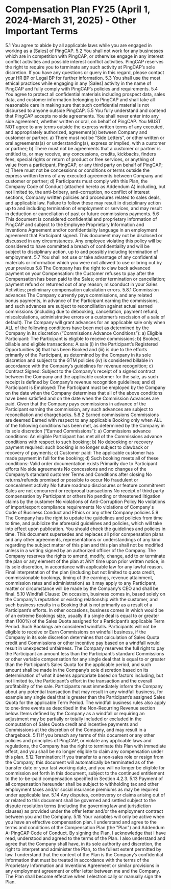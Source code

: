 # Compensation Plan FY25 (April 1, 2024-March 31, 2025) - Other Important Terms

5.1 You agree to abide by all applicable laws while you are engaged in working as a [Sales] of PingCAP.
5.2 You shall not work for any businesses which are in competition with PingCAP, or otherwise engage in any interest conflict activities and possible interest conflict activities. PingCAP reserves the right to require you to terminate any such activity at PingCAP’s sole discretion. If you have any questions or query in this regard, please contact your HR BP or Legal BP for further information.
5.3 You shall use the most ethical practices while engaging in any [Sales] activity in the name of PingCAP and fully comply with PingCAP’s policies and requirements.
5.4 You agree to protect all confidential materials including prospect data, sales data, and customer information belonging to PingCAP and shall take all reasonable care in making sure that such confidential material is not disbursed to anyone outside PingCAP.
5.5 You fully understand and contend that PingCAP accepts no side agreements. You shall never enter into any side agreement, whether written or oral, on behalf of PingCAP. You MUST NOT agree to any terms outside the express written terms of any executed, and appropriately authorized, agreement(s) between Company and customer or partner.
a) There must not be “Side Letters”, or other written or oral agreements(s) or understanding(s), express or implied, with a customer or partner;
b) There must not be agreements that a customer or partner is entitled to, or may receive, any concessions, credits, kickbacks, finders fees, special rights or return of product or free services, or anything of value from a participant, PingCAP, or any third party on behalf of PingCAP;
c) There must not be concessions or conditions or terms outside the express written terms of any executed agreements between Company and customer or partner;
d) Participants must comply with this Plan, the Company Code of Conduct (attached hereto as Addendum A) including, but not limited to, the anti-bribery, anti-corruption, no conflict of interest sections, Company written policies and procedures related to sales deals, and applicable law. Failure to follow these may result in disciplinary action up to and including termination of employment or services, and may result in deduction or cancellation of past or future commissions payments.
5.6 This document is considered confidential and proprietary information of PingCAP and subject to the Employee Proprietary Information and Inventions Agreement
and/or confidentiality language in an employment agreement that Participant signed. This document may not be disclosed or discussed in any circumstances. Any employee violating this policy will be considered to have committed a breach of confidentiality and will be subject to disciplinary action, up to and possibly including termination of employment.
5.7 You shall not use or take advantage of any confidential materials or information which you were not allowed to use or bring out by your previous
5.8 The Company has the right to claw back advanced payment on your Compensation: the Customer refuses to pay after the Compensation has been paid to the Sales; order termination or cancellation; payment refund or returned out of any reason; misconduct in your Sales Activities; preliminary compensation calculation errors.
5.8.1 Commission advances
The Company currently pays commissions, and any related bonus payments, in advance of the Participant earning the commissions, and such advances are subject to reconciliation against actual earned commissions (including due to debooking, cancellation, payment refund, miscalculations, administrative errors or a customer’s rescission of a sale of default). The Company will grant advances for an applicable sale only when ALL of the following conditions have been met as determined by the Company in its discretion (“Commissions Advance Conditions”):
a) Eligible Participant: The Participant is eligible to receive commissions;
b) Booked, billable and eligible transactions: A sale (i) in the Participant’s Registered Opportunities (ii) that has been Booked and (iii) is due to the efforts primarily of the Participant, as determined by the Company in its sole discretion and subject to the GTM policies (iv) is considered billable in accordance with the Company’s guidelines for revenue recognition;
c) Contract Signed: Subject to the Company’s receipt of a signed contract between the Company and the applicable customer for the sale, as such receipt is defined by Company’s revenue recognition guidelines; and
d) Participant is Employed: The Participant must be employed by the Company on the date when the Company determines that all of the above conditions have been satisfied and on the date when the Commission Advances are paid. Given that the Company pays commissions in advance of the Participant earning the commission, any such advances are subject to reconciliation and chargebacks.
5.8.2 Earned commissions
Commissions are deemed Earned with respect to any applicable Booking only when ALL of the following conditions has been met, as determined by the Company in its sole discretion (“Earned Commissions”):
a) Commissions advance conditions: An eligible Participant has met all of the Commissions advance conditions with respect to such booking;
b) No debooking or recovery payment required: such booking is no longer subject to clawback or recovery of payments;
c) Customer paid: The applicable customer has made payment in full for the booking;
d) Such booking meets all of these conditions: Valid order documentation exists Primarily due to Participant efforts No side agreements
No concessions and no changes of the Company’s standard customer Terms and Conditions after closing No returns/refunds promised or possible to occur No fraudulent or concealment activity No future roadmap disclosures or feature commitment Sales are not concurrent or reciprocal transactions
No receipt of third party compensation by Participant or others
No pending or threatened litigation claims by the customer No violations of Anti-Corruption Policy
No violations of import/export compliance requirements
No violations of Company's Code of Business Conduct and Ethics or any other Company policies
5.9 The Company has the right to update the guidelines and policies from time to time, and publicize the aforesaid guidelines and policies, which will take into effect upon publication. You should check the guidelines and policies in time. This document supersedes and replaces all prior compensation plans and any other agreements, representations or understandings of any kind regarding the subject matter of this plan and this plan shall not be modified unless in a writing signed by an authorized officer of the Company. The Company reserves the rights to amend, modify, change, add to or terminate the plan or any element of the plan at ANY time upon prior written notice, in its sole discretion, in accordance with applicable law for any lawful reason. Final interpretation of the plan (including but not limited to quota credit, commissionable bookings, timing of the earnings, revenue attainment, commission rates and administration) as it may apply to any Participant, matter or circumstance will be made by the Company’s CEO and shall be final.
5.10 Windfall Clause: On occasion, business comes in, based solely on the Company’s reputation or existing relationship with the customer, and such business results in a Booking that is not primarily as a result of a Participant’s efforts. In other occasions, business comes in which would be of an extreme Bookings size, usually if a single deal is equal to or greater than (100%) of the Sales Quota assigned for a Participant’s applicable Term Period. Such Bookings are considered windfalls.
Participants will not be eligible to receive or Earn Commissions on windfall business, if the Company in its sole discretion determines that calculation of Sales Quota credit and Commissions or other incentive pay based on a windfall would result in unexpected unfairness. The Company reserves the full right to pay the Participant an amount less than the Participant’s standard Commissions or other
variable compensation for any single deal that is equal to or greater than the Participant’s Sales Quota for the applicable period, and such amount shall be made in the Company’s sole discretion based on its determination of what it deems appropriate based on factors including, but not limited to, the Participant’s effort in the transaction and the overall profitability of the sale. Participants must immediately inform the Company about any potential transaction that may result in any windfall business, for example any single deal that is greater than the Participant’s assigned Sales Quota for the applicable Term Period.
The windfall business rules also apply to one-time events as described in the Non-Recurring Revenue section below.
Items defined by the Company as a windfall or requiring an adjustment may be partially or totally included or excluded in the computation of Sales Quota credit and incentive payments and Commissions at the discretion of the Company, and may result in a chargeback.
5.11 If you breach any terms of this document or any other policies and principles of
PingCAP, or violate any applicable laws and regulations, the Company has the right to terminate this Plan with immediate effect, and you shall be no longer eligible to claim any compensation under this plan.
5.12 Termination: If you transfer to a non-sales role or resign from the Company, this document will automatically be terminated as of the transfer date or your last working date, and you will no longer be eligible for commission set forth in this document, subject to the continued entitlement to the to-be-paid compensation specified in Section 4.2.3.
5.13 Payment of all compensation hereunder shall be subject to withholding tax and other employment taxes and/or social insurance premiums as may be required under applicable law.
5.14 Any disputes, controversy or claims arising out of or related to this document shall be governed and settled subject to the dispute resolution terms (including the governing law and jurisdiction clauses) as provided under the offer letter and/or the employment contract between you and the Company.
5.15 Your variables will only be active when you have an effective compensation plan.
I understand and agree to the terms and conditions of the Compensation Plan (the "Plan") and Addendum A: PingCAP Code of Conduct. By signing the Plan, I acknowledge that I have read, understood and agreed to the terms of the Plan. I also understand and agree that the Company shall have, in its sole authority and discretion, the right to interpret and administer the Plan, to the fullest extent permitted by law. I understand that the content of the Plan is the Company’s confidential information that must be treated in accordance with the terms of the Proprietary Information and Inventions Agreement or similar provisions in any employment agreement or offer letter between me and the Company.
The Plan shall become effective when I electronically or manually sign the Plan.
